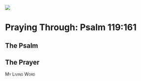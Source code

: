 <img class="intro-right" src="/images/art-paris-psalter.jpg">

<style>
  li {list-style-type: none;}
  p + ul {
    margin-top: -18px;
}
</style>

# Praying Through: Psalm 119:161

## The Psalm

## The Prayer

<div style="font-variant: small-caps;">
My Living Word
</div>
